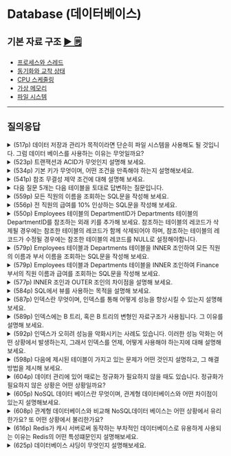# Database (데이터베이스)

## 기본 자료 구조 [▶︎ 🗒](basic.md)

- [프로세스와 스레드](./basic.md#프로세스와-스레드)
- [동기화와 교착 상태](./basic.md#동기화와-교착-상태)
- [CPU 스케줄링](./basic.md#CPU-스케줄링)
- [가상 메모리](./basic.md#가상-메모리)
- [파일 시스템](./basic.md#파일-시스템)

---

## 질의응답

<details>
<summary>(517p) 데이터 저장과 관리가 목적이라면 단순히 파일 시스템을 사용해도 될 것입니다. 그럼 데이터 베이스를 사용하는 이유는 무엇일까요?</summary>

- 파일 시스템은 데이터베이스에 비해 데이터의 높은 일관성 및 무결성을 제공하기 어렵기 때문입니다. 파일 시스템에서는 여러 사용자나 프로그램이 동시에 데이터를 사용하는 경우, 레이스 컨디션 등의 문제로 인해 데이터 일관성이 깨지기 쉽습니다.
- 그리고 데이터 중복 저장으로 인한 저장 공간의 낭비가 발생하거나 데이터를 변경할 때, 연관된 모든 데이터를 수동으로 변경해야 하는 번거로움도 있습니다.
- 또한 정교한 검색이나 백업 및 복구 기능도 데이터베이스에 비하면 미흡합니다.
- 따라서 대량의 데이터를 관리하며 여러 사용자에게 제공해야 한다면 파일 시스템보다 데이터베이스를 사용하는 것이 더 효율적입니다.

</details>

<details>
<summary>(523p) 트랜잭션과 ACID가 무엇인지 설명해 보세요.</summary>
	
- 트랜잭션은 커밋이 발생하는 논리적 단위이며, ACID는 안전한 트랜잭션이 지켜야 할 4가지 특성인 원자성, 일관성, 격리성, 지속성을 의미합니다.
- 원자성은 트랜잭션의 모든 작업이 성공하거나 실패함을 보장하는 성질을 말하며,
- 일관성은 트랜잭션 전후에 데이터베이스의 일관된 상태를 유지하는 성질,
- 격리성은 동시에 수행되는 트랜잭션 간의 간섭이 불가능하도록 보장하는 성질,
- 지속성은 완료된 트랜잭션의 결과가 영구적으로 반영되는 성질을 말합니다.
</details>

<details>
<summary>(534p) 기본 키가 무엇이며, 어떤 조건을 만족해야 하는지 설명해보세요.</summary>
	
- 기본 키는 데이터베이스 테이블에서 각 행을 고유하게 식별하기 위해 선정된 키를 말합니다.
- 기본 키는 유일성을 갖추어 중복되지 않아야 하고,
- 반드시 값이 존재해야 하므로 NULL값을 가질 수 없습니다.
- 또한 행의 식별하기 위한 최소한의 정보로 구성되어야 합니다.
</details>

<details>
<summary>(541p) 참조 무결성 제약 조건에 대해 설명해 보세요.</summary>
	
- 참조 무결성 제약 조건이란 외래 키를 통해 테이블 간의 참조 관계에서 데이터의 일관성을 유지하기 위한 조건을 말합니다. 외래 키는 참조하는 테이블의 기본 키 와 같은 값을 갖거나 NULL 값을 가져야 합니다.
</details>

<details>
<summary>다음 질문 5개는 다음 테이블을 토대로 답변하는 질문입니다.</summary>
	
- 다음은 어떤 기업의 사업부서 및 직원에 대한 정보를 나타내는 테이블입니다.
    
    ![image.png](img/table.PNG)
    
- Employees 테이블
    - 직원의 ID(EmployeeId)
    - 이름(FirstName)
    - 성(LastName)
    - 사업부서 ID(DepartmentId)
    - 연봉(Salary)이 저장되어 있고,
- Departments 테이블
    - 사업부서의 ID(DepartmentId)
    - 부서명(DepartmentName)
- 두 테이블을 기반으로 관련 질문에 답변해보세요.
</details>

<details>
<summary>(559p) 모든 직원의 이름을 조회하는 SQL문을 작성해 보세요.</summary>
	
```SQL
SELECT FirstName, LastName
	FROM Employess;
```
</details>

<details>
<summary>(556p) 전 직원의 급여를 10% 인상하는 SQL문을 작성해 보세요.</summary>
	
```SQL
UPDATE Employess
	SET Salary = Salary * 1.10;
```
</details>

<details>
<summary>(550p) Employees 테이블의 DepartmentID가 Departments 테이블의 DepartmentID를 참조하는 외래 키를 추가해 보세요. 참조하는 테이블의 레코드가 삭제될 경우에는 참조한 테이블의 레코드가 함께 삭제되어야 하며, 참조하는 테이블의 레코드가 수정될 경우에는 참조한 테이블의 레코드를 NULL로 설정해야합니다.</summary>
	
```SQL
ALTER TABLE Employees
	ADD FOREIGN KEY (DepartmentID)
	REFERENCES Departments(DepartmentID)
	ON DELETE CASCADE
	ON UPDATE SET NULL;
```
</details>


<details>
<summary>(579p) Employees 테이블과 Departments 테이블을 INNER 조인하여 모든 직원의 이름과 부서 이름을 조회하는 SQL문을 작성해 보세요.</summary>
	
```SQL
SELECT Employees.FirstName, Employees.LastName, Departments.DepartmentName 
	FROM Employees
	INNER JOIN Departments ON Employees.DepartmentID = Departments.DepartmentID;
```
</details>


<details>
<summary>(579p) Employees 테이블과 Departments 테이블을 INNER 조인하여 Finance 부서의 직원 이름과 급여를 조회하는 SQL문을 작성해 보세요.</summary>
	
```SQL
SELECT Employees.FirstName, Employees.LastName, Departments.Salary 
	FROM Employees
	INNER JOIN Departments ON Employees.DepartmentID = Departments.DepartmentID;
	WHERE Departments.DepartmentName = 'Finance';
```
</details>

<details>
<summary>(577p) INNER 조인과 OUTER 조인의 차이점을 설명해 보세요.</summary>
	
- INNER 조인은 조인 조건을 만족하는 행들만 결과에 포함되며, 공통된 데이터가 있는 경우에만 데이터를 추출합니다.
- OUTER 조인은 공통된 값이 없는 행도 포함하여 반환합니다. 가령 OUTER 조인의 일종인 LEFT OUTER 조인은 왼쪽 테이블의 모든 행과 오른쪽 테이블의 일치하는 값을 반환하고, 일치하지 않는 경우 NULL을 반환합니다.
- 또 다른 OUTER 조인인 RIGHT OUTER 조인은 오른쪽 테이블의 모든 행과 왼쪽 테이블의 일치하는 값을 반환하고, 일치하지 않는 경우 NULL을 반환합니다.
- FULL OUTER 조인은 양쪽 테이블의 모든 행을 반환하고, 어느 한 쪽에서 일치하는 값이 없는 경우 NULL을 반환합니다.
</details>

<details>
<summary>(584p) SQL에서 뷰를 사용하는 목적을 설명해 보세요.</summary>
	
- 뷰는 SQL 쿼리의 단순화 및 재사용성을 위해 사용합니다. 복잡한 쿼리를 자주 실행해야 하는 경우, 뷰를 생성하여 동일한 결과를 간단하게 얻을 수 있습니다. 뷰는 여러 테이블을 조인하거나 복잡한 조건을 포함한 쿼리를 하나의 뷰로 만들어 반복적인 쿼리 작성을 줄이고자 할 때, 또 특정 사용자에게 테이블의 특정 데이터만을 보여주고자 할 때도 사용할 수 있습니다.
</details>

<details>
<summary>(587p) 인덱스란 무엇이며, 인덱스를 통해 어떻게 성능을 향상시킬 수 있는지 설명해보세요.</summary>
	
- 인덱스는 특정 테이블 열에 대한 자료구조로, 검색 속드를 향상시키기 위해 사용합니다. 책의 찾아보기와 유사한 개념으로, 인덱스를 통해 원하는 데이터를 빠르게 조회할 수 있습니다.
- 인덱스를 생성하면 해당 테이블의 열 값들이 정렬된 형태로 저장되므로 테이블 전체를 탐색하지 않고도 빠르게 데이터를 찾을 수 있어 검색 성능이 향상됩니다.
</details>

<details>
<summary>(589p) 인덱스에는 B 트리, 혹은 B 트리의 변형인 자료구조가 사용됩니다. 그 이유를 설명해 보세요.</summary>
	
- B 트리 혹은 B+ 트리와 같은 B트리의 변형은 대용량 데이터에 대한 빠른 탐색에 특화된 자료구조이기 때문입니다. B트리는 균형잡힌 트리 구조로써 데이터가 정렬된 상태로 저장되고, 각각의 노드가 여러 개의 자식을 가질 수 있어 탐색을 위한 연산 횟수가 일반적인 트리에 비해 적습니다. 이렇게 원하는 레코드를 빠르게 탐색할 수 있기 때문에 인덱스에서 주로 사용됩니다.
</details>

<details>
<summary>(592p) 인덱스가 오히려 성능을 악화시키는 사례도 있습니다. 이러한 성능 악화는 어떤 상황에서 발생하는지, 그래서 인덱스를 언제, 어떻게 사용해야 하는지에 대해 설명해 보세요.</summary>

- 인덱스를 사용하면 SELECT 연산의 성능은 향상시킬 수 있지만, INSERT나 UPDATE, DELETE 연산에서는 성능을 저하시킬 수 있습니다. 새로운 데이터를 삽입하거나 기존 데이터를 수정/삭제하는 경우에는 인덱스도 함께 생신해야 하기 때문입니다.
- 따라서 인덱스는 데이터가 많고 조회가 빈번한 테이블에 사용하며, 중복 데이터가 많지 않은 열이나 JOIN, WHERE, ORDER BY 에서 자주 참조되는 열에 생성하는 것이 
효율적입니다.

</details>

<details>
<summary>(598p) 다음에 제시된 테이블이 가지고 있는 문제가 어떤 것인지 설명하고, 그 해결 방법을 제시해 보세요.</summary>
	
![image.png](img/598p.PNG)
- 동일한 과목과 교수 정보가 여러 행에 걸쳐 중복 저장되어 있는 것으로 미루어 보아, 이 테이블은 정규화되어 있지 않습니다. 이 문제를 해결하기 위해서는 과목에 대한 정보와 학생에 대한 정보를 분리하여 정규화해야 합니다.
- 제시된 테이블을 과목 테이블과 학생 테이블로 분리할 수 있는데요. 예를들어 과목 테이블에는 과목 코드와 과목 이름, 교수 이름을 저장하고, 학생 테이블에는 학생 ID와 과목 코드를 저장하면 됩니다.
</details>

<details>
<summary>(604p) 데이터 관리에 있어 때로는 정규화가 필요하지 않을 때도 있습니다. 정규화가 필요하지 않은 상황은 어떤 상황일까요?</summary>
	
- 정규화가 항상 최선은 아닙니다. 정규화는 데이터 일관성과 무결성을 높이지만, 테이블을 많이 쪼개다 보면 빈번해진 조인 연산으로 인해 검색의 성능이 저하될 수 있기 때문입니다.
- 따라서 검색의 성능이 중요한 경우에는 데이터 중복과 연산의 번거로움을 감수하더라도 하나의 테이블로 관리하는 역정규화를 고려할 수 있습니다.
- 예를 들어 NoSQL 데이터베이스에서는 성능최적화를 위해 기본적으로 데이터를 정규화하지 않습니다.
</details>

<details>
<summary>(605p) NoSQL 데이터 베이스란 무엇이며, 관계형 데이터베이스와 어떤 차이점이 있는지 설명해보세요.</summary>

- 관계형 데이터베이스는 테이블 기반의 구조로서 스키마가 고정되어 있는 반면, 비관계형 데이터베이스인 NoSQL 데이터베이스는 데이터의 저장 및 관리를 위해 고정된 스키마가 없고, 수평 확장이 용이한 구조를 가지고 있습니다.
- NoSQL 데이터베이스는 키-값, 도큐먼트, 칼럼패밀리, 그래프 등의 다양한 형태로 저장할 수 있습니다.
  
</details>

<details>
<summary>(608p) 관계형 데이터베이스와 비교해 NoSQL데이터 베이스는 어떤 상황에서 유리한가요? 또 어떤 상황에서 불리한가요?</summary>

- NoSQL데이터베이스는 대규모의 비정형 데이터를 처리할 때 높은 확장성과 빠른 읽기/쓰기 성능이 필요할 때 유리합니다.
- 그러나 엄격한 트랜잭션 관리나 데이터 일관성 보장, 관계형 데이터베이스 모델링이 필요한 애플리케이션에서는 관계형 데이터베이스가 더 적합하므로 NoSQL 데이터베이스는 불리할 수 있습니다.
  
</details>

<details>
<summary>(616p) Redis가 캐시 서버로써 동작하는 부차적인 데이터베이스로 유용하게 사용되는 이유는 Redis의 어떤 특성떄문인지 설명해보세요.</summary>

- 우선 Redis는 인 메모리 데이터베이스이기 때문에 디스크 접근시간을 단축할 수 있습니다.
- 또한 Redis는 여러 자료구조를 지원하는 키-값 데이터베이스로써, RDBMS보다 정형화되있지 않은 데이터에 대한 빠른 입출력이 가능합니다.
- 따라서 RDBMS 등을 주요 데이터베이스로 삼고, Redis를 캐시 역할을 수행하는 부차적인 데이터베이스로 삼으면 주요 데이터베이스의 입출력 성능을 상당 부분 보강할 수 있습니다.
  
</details>

<details>
<summary>(625p) 데이터베이스 샤딩이 무엇인지 설명해보세요.</summary>

- 데이터베이스 샤딩은 샤드라는 단위로 여러 데이터베이스 서버에 걸쳐 테이블을 분할하여 저장하는 기술을 의미합니다. 여러 서버에 분산되어 저장되는 특성 덕분에 데이터베잇에 대한 부하 분산 효과를 얻을 수 있습니다.

</details>
